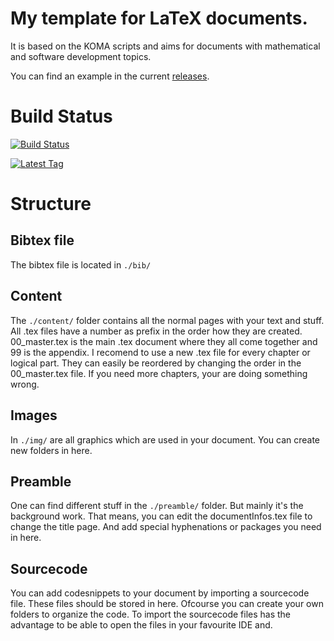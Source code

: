# My template for LaTeX documents. 

It is based on the KOMA scripts and aims for documents with mathematical and software development topics. 

You can find an example in the current [releases](https://github.com/worldpotato/HM-LaTeX-Template/releases "releases").

# Build Status

[![Build Status](https://travis-ci.org/worldpotato/HM-LaTeX-Template.svg?branch=master)](https://travis-ci.org/worldpotato/HM-LaTeX-Template)

[![Latest Tag](https://badgen.net/github/tag/worldpotato/LaTeX-Template)](https://badgen.net/github/tag/worldpotato/LaTeX-Template)

# Structure

## Bibtex file

The bibtex file is located in `./bib/`

## Content

The `./content/` folder contains all the normal pages with your text and stuff.
All .tex files have a number as prefix in the order how they are created. 00_master.tex is the main .tex document where they all come together and 99 is the appendix.
I recomend to use a new .tex file for every chapter or logical part. They can easily be reordered by changing the order in the 00_master.tex file. If you need more chapters, your are doing something wrong.

## Images

In `./img/` are all graphics which are used in your document. You can create new folders in here.

## Preamble

One can find different stuff in the `./preamble/` folder. But mainly it's the background work. That means, you can edit the documentInfos.tex file to change the title page. And add special hyphenations or packages you need in here.

## Sourcecode

You can add codesnippets to your document by importing a sourcecode file. These files should be stored in here. Ofcourse you can create your own folders to organize the code. 
To import the sourcecode files has the advantage to be able to open the files in your favourite IDE and. 
